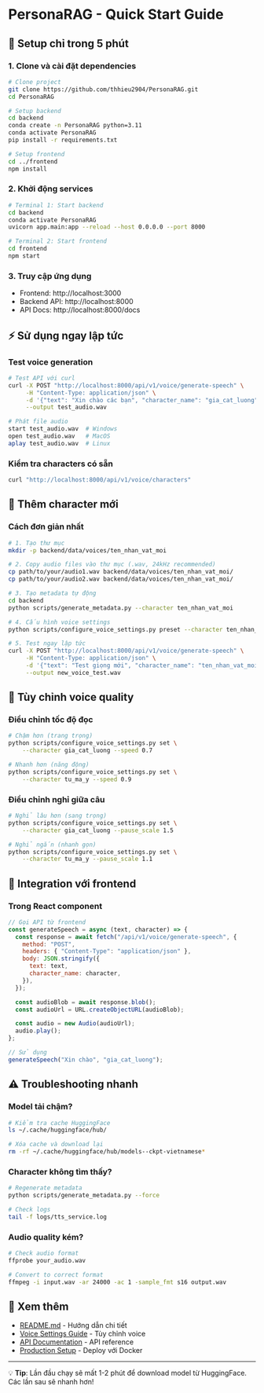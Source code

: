 # PersonaRAG - Quick Start Guide

## 🚀 Setup chỉ trong 5 phút

### 1. Clone và cài đặt dependencies

```bash
# Clone project
git clone https://github.com/thhieu2904/PersonaRAG.git
cd PersonaRAG

# Setup backend
cd backend
conda create -n PersonaRAG python=3.11
conda activate PersonaRAG
pip install -r requirements.txt

# Setup frontend
cd ../frontend
npm install
```

### 2. Khởi động services

```bash
# Terminal 1: Start backend
cd backend
conda activate PersonaRAG
uvicorn app.main:app --reload --host 0.0.0.0 --port 8000

# Terminal 2: Start frontend
cd frontend
npm start
```

### 3. Truy cập ứng dụng

- Frontend: http://localhost:3000
- Backend API: http://localhost:8000
- API Docs: http://localhost:8000/docs

## ⚡ Sử dụng ngay lập tức

### Test voice generation

```bash
# Test API với curl
curl -X POST "http://localhost:8000/api/v1/voice/generate-speech" \
     -H "Content-Type: application/json" \
     -d '{"text": "Xin chào các bạn", "character_name": "gia_cat_luong"}' \
     --output test_audio.wav

# Phát file audio
start test_audio.wav  # Windows
open test_audio.wav   # MacOS
aplay test_audio.wav  # Linux
```

### Kiểm tra characters có sẵn

```bash
curl "http://localhost:8000/api/v1/voice/characters"
```

## 🎤 Thêm character mới

### Cách đơn giản nhất

```bash
# 1. Tạo thư mục
mkdir -p backend/data/voices/ten_nhan_vat_moi

# 2. Copy audio files vào thư mục (.wav, 24kHz recommended)
cp path/to/your/audio1.wav backend/data/voices/ten_nhan_vat_moi/
cp path/to/your/audio2.wav backend/data/voices/ten_nhan_vat_moi/

# 3. Tạo metadata tự động
cd backend
python scripts/generate_metadata.py --character ten_nhan_vat_moi

# 4. Cấu hình voice settings
python scripts/configure_voice_settings.py preset --character ten_nhan_vat_moi

# 5. Test ngay lập tức
curl -X POST "http://localhost:8000/api/v1/voice/generate-speech" \
     -H "Content-Type: application/json" \
     -d '{"text": "Test giọng mới", "character_name": "ten_nhan_vat_moi"}' \
     --output new_voice_test.wav
```

## 🔧 Tùy chỉnh voice quality

### Điều chỉnh tốc độ đọc

```bash
# Chậm hơn (trang trọng)
python scripts/configure_voice_settings.py set \
    --character gia_cat_luong --speed 0.7

# Nhanh hơn (năng động)
python scripts/configure_voice_settings.py set \
    --character tu_ma_y --speed 0.9
```

### Điều chỉnh nghỉ giữa câu

```bash
# Nghỉ lâu hơn (sang trọng)
python scripts/configure_voice_settings.py set \
    --character gia_cat_luong --pause_scale 1.5

# Nghỉ ngắn (nhanh gọn)
python scripts/configure_voice_settings.py set \
    --character tu_ma_y --pause_scale 1.1
```

## 📱 Integration với frontend

### Trong React component

```javascript
// Gọi API từ frontend
const generateSpeech = async (text, character) => {
  const response = await fetch("/api/v1/voice/generate-speech", {
    method: "POST",
    headers: { "Content-Type": "application/json" },
    body: JSON.stringify({
      text: text,
      character_name: character,
    }),
  });

  const audioBlob = await response.blob();
  const audioUrl = URL.createObjectURL(audioBlob);

  const audio = new Audio(audioUrl);
  audio.play();
};

// Sử dụng
generateSpeech("Xin chào", "gia_cat_luong");
```

## ⚠️ Troubleshooting nhanh

### Model tải chậm?

```bash
# Kiểm tra cache HuggingFace
ls ~/.cache/huggingface/hub/

# Xóa cache và download lại
rm -rf ~/.cache/huggingface/hub/models--ckpt-vietnamese*
```

### Character không tìm thấy?

```bash
# Regenerate metadata
python scripts/generate_metadata.py --force

# Check logs
tail -f logs/tts_service.log
```

### Audio quality kém?

```bash
# Check audio format
ffprobe your_audio.wav

# Convert to correct format
ffmpeg -i input.wav -ar 24000 -ac 1 -sample_fmt s16 output.wav
```

## 📖 Xem thêm

- [README.md](README.md) - Hướng dẫn chi tiết
- [Voice Settings Guide](docs/voice_settings.md) - Tùy chỉnh voice
- [API Documentation](http://localhost:8000/docs) - API reference
- [Production Setup](docs/production.md) - Deploy với Docker

---

💡 **Tip**: Lần đầu chạy sẽ mất 1-2 phút để download model từ HuggingFace. Các lần sau sẽ nhanh hơn!
